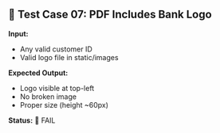 ## 🚫 Test Case 07: PDF Includes Bank Logo

**Input:**
- Any valid customer ID
- Valid logo file in static/images

**Expected Output:**
- Logo visible at top-left
- No broken image
- Proper size (height ~60px)

**Status:** 🚫 FAIL
